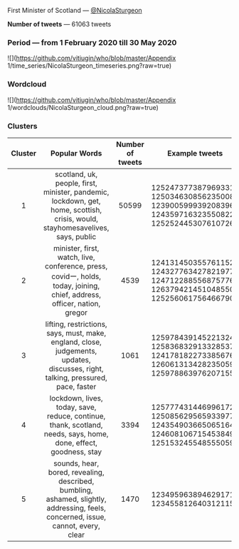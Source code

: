 First Minister of Scotland — [@NicolaSturgeon](https://twitter.com/NicolaSturgeon)

**Number of tweets** — 61063 tweets



### Period — from 1 February 2020 till 30 May 2020



![](https://github.com/vitiugin/who/blob/master/Appendix 1/time_series/NicolaSturgeon_timeseries.png?raw=true)



### Wordcloud

![](https://github.com/vitiugin/who/blob/master/Appendix 1/wordclouds/NicolaSturgeon_cloud.png?raw=true)



### Clusters

| **Cluster** |                      **Popular Words**                       | **Number of tweets** | **Example tweets**                                          |
| :---------: | :----------------------------------------------------------: | :------------------: | ------------------------------------------------------------ |
|      1      | scotland, uk, people, first, minister, pandemic, lockdown, get, home, scottish, crisis, would, stayhomesavelives, says, public |        50599        | 1252473773879693312<br />1250346308562350080<br />1239005999392083968<br />1243597163235508224<br />1252524453076107264|
|      2      | minister, first, watch, live, conference, press, covidー, holds, today, joining, chief, address, officer, nation, gregor |        4539         | 1241314503557611520<br />1243277634278219776<br />1247122885568757760<br />1263794214510485504<br />1252560617564667904|
|      3      | lifting, restrictions, says, must, make, england, close, judgements, updates, discusses, right, talking, pressured, pace, faster |        1061         | 1259784391452213248<br />1258368329133285376<br />1241781822733856768<br />1260613134282350592<br />1259788639762071552 |
|      4      | lockdown, lives, today, save, reduce, continue, thank, scotland, needs, says, home, done, effect, goodness, stay |         3394          | 1257774314469961728<br />1250856295659339776<br />1243549036650651648<br />1246081067154538496<br />1251532455485550592 |
|      5      | sounds, hear, bored, revealing, described, bumbling, ashamed, slightly, addressing, feels, concerned, issue, cannot, every, clear |         1470          | 1234959638946291712<br />1234558126403121152 |
